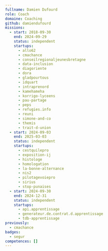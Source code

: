 ```yaml
---
fullname: Damien Dufourd
role: Coach
domaine: Coaching
github: damiendufourd
missions:
  - start: 2018-09-30
    end: 2024-09-29
    status: independent
    startups:
      - allo62
      - cmachance
      - conseilregionaljeunesbretagne
      - data-inclusion
      - diagoriente
      - dora
      - gladpourtous
      - idquart
      - intraprenord
      - kamehameha
      - korrigo-lyceens
      - pau-partage
      - peps
      - refugies.info
      - reuni
      - simone-and-co
      - themis
      - trait-d-union
  - start: 2024-09-03
    end: 2025-03-03
    status: independent
    startups:
      - cestquilepro
      - exposition-ij
      - histologe
      - homologation
      - la-bonne-alternance
      - nis2
      - pilotagevoiepro
      - sirius
      - stop-punaises
  - start: 2024-09-30
    end: 2024-12-31
    status: independent
    startups:
      - api.apprentissage
      - generateur.de.contrat.d.apprentissage
      - tdb-apprentissage
previously:
  - cmachance
badges:
  - segur
competences: []
---
```

